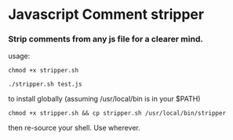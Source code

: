 # Javascript Comment stripper
### Strip comments from any js file for a clearer mind.

usage:

```chmod +x stripper.sh```

```./stripper.sh test.js```

to install globally (assuming /usr/local/bin is in your $PATH)

```chmod +x stripper.sh && cp stripper.sh /usr/local/bin/stripper```

then re-source your shell. Use wherever.
